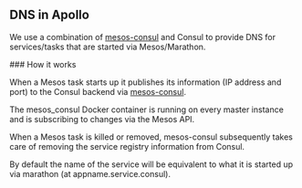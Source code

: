 ## DNS in Apollo

We use a combination of [mesos-consul](https://github.com/CiscoCloud/mesos-consul)
and Consul to provide DNS for services/tasks that are started via Mesos/Marathon.

### How it works

When a Mesos task starts up it publishes its information (IP address and port)
to the Consul backend via [mesos-consul](https://github.com/CiscoCloud/mesos-consul).

The mesos_consul Docker container is running on every master instance and is subscribing to changes
via the Mesos API.

When a Mesos task is killed or removed, mesos-consul subsequently takes care of removing
the service registry information from Consul.

By default the name of the service will be equivalent to what it is started up via marathon (at appname.service.consul).
